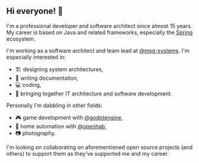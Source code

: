 ## Hi everyone! 👋

I'm a professional developer and software architect since almost 15 years.
My career is based on Java and related frameworks, especially the [Spring](https://spring.io/) ecosystem.

I'm working as a software architect and team lead at [@msg-systems](https://github.com/msg-systems).
I'm especially interested in:

- 🏗️ designing system architectures,
- 📝 writing documentation,
- 💻 coding,
- 🤝 bringing together IT architecture and software development.

Personally I'm dabbling in other fields:

- 🎮 game development with [@godotengine](https://github.com/godotengine),
- 🏡 home automation with [@openhab](https://github.com/openhab),
- 📷 photography.

I'm looking on collaborating on aforementioned open source projects (and others) to support them as they've supported me and my career.


<!--
Here are some ideas to get you started:

- 👯 I’m looking to collaborate on ...
- 🤔 I’m looking for help with ...
- 💬 Ask me about ...
- 📫 How to reach me: ...
- 😄 Pronouns: ...
- ⚡ Fun fact: ...
-->
